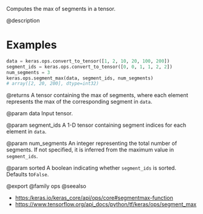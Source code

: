 Computes the max of segments in a tensor.

@description

# Examples
```python
data = keras.ops.convert_to_tensor([1, 2, 10, 20, 100, 200])
segment_ids = keras.ops.convert_to_tensor([0, 0, 1, 1, 2, 2])
num_segments = 3
keras.ops.segment_max(data, segment_ids, num_segments)
# array([2, 20, 200], dtype=int32)
```

@returns
A tensor containing the max of segments, where each element
represents the max of the corresponding segment in `data`.

@param data
Input tensor.

@param segment_ids
A 1-D tensor containing segment indices for each
element in `data`.

@param num_segments
An integer representing the total number of
segments. If not specified, it is inferred from the maximum
value in `segment_ids`.

@param sorted
A boolean indicating whether `segment_ids` is sorted.
Defaults to`False`.

@export
@family ops
@seealso
+ <https:/keras.io/keras_core/api/ops/core#segmentmax-function>
+ <https://www.tensorflow.org/api_docs/python/tf/keras/ops/segment_max>
